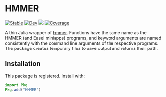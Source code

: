 # HMMER

[![Stable](https://img.shields.io/badge/docs-stable-blue.svg)](https://cossio.github.io/HMMER.jl/stable/)
[![Dev](https://img.shields.io/badge/docs-dev-blue.svg)](https://cossio.github.io/HMMER.jl/dev/)
![](https://github.com/cossio/HMMER.jl/workflows/CI/badge.svg)
[![Coverage](https://codecov.io/gh/cossio/HMMER.jl/branch/main/graph/badge.svg)](https://codecov.io/gh/cossio/HMMER.jl)

A thin Julia wrapper of [hmmer](http://hmmer.org). Functions have the same name as the HMMER (and Easel miniapps) programs, and keyword arguments are named consistently with the command line arguments of the respective programs. The package creates temporary files to save output and returns their path.

## Installation

This package is registered. Install with:

```julia
import Pkg
Pkg.add("HMMER")
```